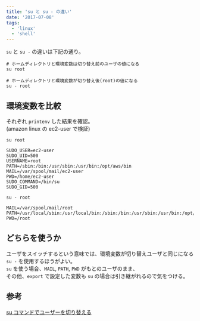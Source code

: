 ```yaml
---
title: 'su と su - の違い'
date: '2017-07-08'
tags:
  - 'linux'
  - 'shell'
---
```


`su` と `su -` の違いは下記の通り。

```
# ホームディレクトリと環境変数は切り替え前のユーザの値になる
su root

# ホームディレクトリと環境変数が切り替え後(root)の値になる
su - root
```

## 環境変数を比較

それぞれ `printenv` した結果を確認。  
(amazon linux の ec2-user で検証)

`su root`

```
SUDO_USER=ec2-user
SUDO_UID=500
USERNAME=root
PATH=/sbin:/bin:/usr/sbin:/usr/bin:/opt/aws/bin
MAIL=/var/spool/mail/ec2-user
PWD=/home/ec2-user
SUDO_COMMAND=/bin/su
SUDO_GID=500
```

`su - root`

```
MAIL=/var/spool/mail/root
PATH=/usr/local/sbin:/usr/local/bin:/sbin:/bin:/usr/sbin:/usr/bin:/opt/aws/bin:/root/bin
PWD=/root
```

## どちらを使うか

ユーザをスイッチするという意味では、環境変数が切り替えユーザと同じになる `su -` を使用するほうがよい。  
`su` を使う場合、`MAIL`, `PATH`, `PWD` がもとのユーザのまま、  
その他、`export` で設定した変数も `su` の場合は引き継がれるので気をつける。

## 参考

[su コマンドでユーザーを切り替える](http://kazmax.zpp.jp/linux_beginner/su.html#ah_4)

